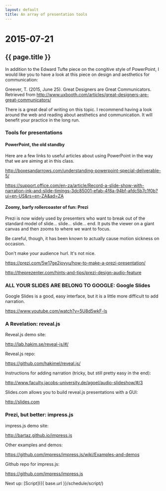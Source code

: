 ```yaml
---
layout: default
title: An array of presentation tools
---
```


# 2015-07-21
## {{ page.title }}

In addition to the Edward Tufte piece on the congitive style of PowerPoint, I would like you to have a look at this piece on design and aesthetics for communication:

Greever, T. (2015, June 25). Great Designers are Great Communicators. Retrieved from http://www.uxbooth.com/articles/great-designers-are-great-communicators/

There is a great deal of writing on this topic. 
I recommend having a look around the web and reading about aesthetics and communication. 
It will benefit your practice in the long run. 

### Tools for presentations

#### PowerPoint, the old standby

Here are a few links to useful articles about using PowerPoint in the way that we are aiming at in this class. 

http://boxesandarrows.com/understanding-powerpoint-special-deliverable-5/

https://support.office.com/en-za/article/Record-a-slide-show-with-narration-ink-and-slide-timings-3dc85001-efab-4f8a-94bf-afdc5b7c1f0b?ui=en-US&rs=en-ZA&ad=ZA

#### Zoomy, barfy rollercoaster of fun: Prezi

Prezi is now widely used by presenters who want to break out of the standard model of slide... slide... slide... end. 
It puts the viewer on a giant canvas and then zooms to where we want to focus. 

Be careful, though, it has been known to actually cause motion sickness on occasion. 

Don't make your audience hurl. 
It's not nice. 

https://prezi.com/5w17ge2jovyu/how-to-make-a-prezi-presentation/

http://theprezenter.com/hints-and-tips/prezi-design-audio-feature

### ALL YOUR SLIDES ARE BELONG TO GOOGLE: Google Slides

Google Slides is a good, easy interface, but it is a little more difficult to add narration. 

https://www.youtube.com/watch?v=5U8d5wkF-ls

### A Revelation: reveal.js

Reveal.js demo site:

http://lab.hakim.se/reveal-js/#/

Reveal.js repo:

https://github.com/hakimel/reveal.js/

Instructions for adding narration (tricky, but still pretty easy in the end):

http://www.faculty.jacobs-university.de/agoel/audio-slideshow/#/3

Slides.com allows you to build reveal.js presentations with a GUI:

http://slides.com

### Prezi, but better: impress.js

impress.js demo site:

http://bartaz.github.io/impress.js

Other examples and demos:

https://github.com/impress/impress.js/wiki/Examples-and-demos

Github repo for impress.js:

https://github.com/impress/impress.js

Next up: [Script]({{ base.url }}/schedule/script/)
